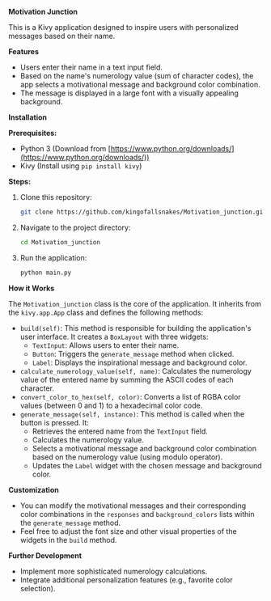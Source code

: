 **Motivation Junction**

This is a Kivy application designed to inspire users with personalized messages based on their name. 

**Features**

* Users enter their name in a text input field.
* Based on the name's numerology value (sum of character codes), the app selects a motivational message and background color combination.
* The message is displayed in a large font with a visually appealing background.

**Installation**

**Prerequisites:**

* Python 3 (Download from [https://www.python.org/downloads/](https://www.python.org/downloads/))
* Kivy (Install using `pip install kivy`)

**Steps:**

1. Clone this repository:

   ```bash
   git clone https://github.com/kingofallsnakes/Motivation_junction.git
   ```

2. Navigate to the project directory:

   ```bash
   cd Motivation_junction
   ```

3. Run the application:

   ```bash
   python main.py
   ```

**How it Works**

The `Motivation_junction` class is the core of the application. It inherits from the `kivy.app.App` class and defines the following methods:

* `build(self)`: This method is responsible for building the application's user interface. It creates a `BoxLayout` with three widgets:
    * `TextInput`: Allows users to enter their name.
    * `Button`: Triggers the `generate_message` method when clicked.
    * `Label`: Displays the inspirational message and background color.
* `calculate_numerology_value(self, name)`: Calculates the numerology value of the entered name by summing the ASCII codes of each character.
* `convert_color_to_hex(self, color)`: Converts a list of RGBA color values (between 0 and 1) to a hexadecimal color code.
* `generate_message(self, instance)`: This method is called when the button is pressed. It:
    * Retrieves the entered name from the `TextInput` field.
    * Calculates the numerology value.
    * Selects a motivational message and background color combination based on the numerology value (using modulo operator).
    * Updates the `Label` widget with the chosen message and background color.

**Customization**

* You can modify the motivational messages and their corresponding color combinations in the `responses` and `background_colors` lists within the `generate_message` method.
* Feel free to adjust the font size and other visual properties of the widgets in the `build` method.

**Further Development**

*  Implement more sophisticated numerology calculations.
*  Integrate additional personalization features (e.g., favorite color selection). 
